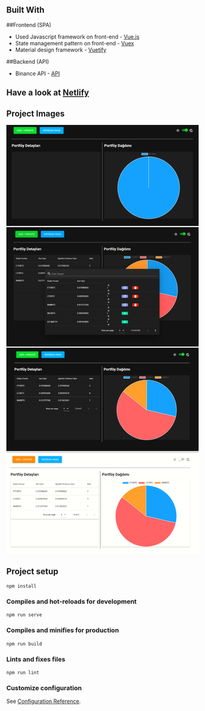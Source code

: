 ## Built With

##Frontend (SPA)

- Used Javascript framework on front-end - [Vue.js](https://vuejs.org/)
- State management pattern on front-end - [Vuex](https://vuex.vuejs.org/)
- Material design framework - [Vuetify](https://vuetifyjs.com/)


##Backend (API)

- Binance API - [API](https://api2.binance.com/api/v3/ticker/24hr)


## Have a look at [Netlify](https://thunderous-trifle-7e60a3.netlify.app)



## Project Images
![mainpage](img/mainpage.PNG)
![modal-and-mainpage](img/modalandmainpage.PNG)
![mainpage-after-changes](img/mainpageafterchanges.PNG)
![light-mode](img/lightmode.PNG)




## Project setup
```
npm install
```

### Compiles and hot-reloads for development
```
npm run serve
```

### Compiles and minifies for production
```
npm run build
```

### Lints and fixes files
```
npm run lint
```

### Customize configuration
See [Configuration Reference](https://cli.vuejs.org/config/).
